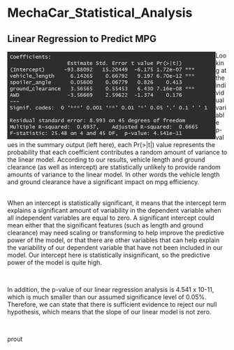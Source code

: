 # MechaCar_Statistical_Analysis

## Linear Regression to Predict MPG

<img align='left' src='Resources/mpg_pvalue.png' height='200'>
Looking at the individual variable p-values in the summary output (left here), each Pr(>|t|) value represents the probability that each coefficient contributes a random amount of variance to the linear model. According to our results, vehicle length and ground clearance (as well as intercept) are statistically unlikely to provide random amounts of variance to the linear model. In other words the vehicle length and ground clearance have a significant impact on mpg efficiency.
<br clear="left"/>

<br>

When an intercept is statistically significant, it means that the intercept term explains a significant amount of variability in the dependent variable when all independent variables are equal to zero. A significant intercept could mean either that the significant features (such as length and ground clearance) may need scaling or transforming to help improve the predictive power of the model, or that there are other variables that can help explain the variability of our dependent variable that have not been included in our model. Our intercept here is statistically insignificant, so the predictive power of the model is quite high.

<br>

In addition, the p-value of our linear regression analysis is 4.541 x 10-11, which is much smaller than our assumed significance level of 0.05%. Therefore, we can state that there is sufficient evidence to reject our null hypothesis, which means that the slope of our linear model is not zero.

<br>

prout
